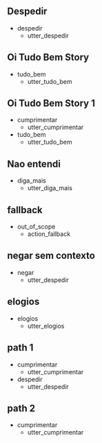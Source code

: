 ## Despedir
* despedir
    - utter_despedir

## Oi Tudo Bem Story
* tudo_bem
    - utter_tudo_bem

## Oi Tudo Bem Story 1
* cumprimentar
    - utter_cumprimentar
* tudo_bem
    - utter_tudo_bem

## Nao entendi
* diga_mais
    - utter_diga_mais

## fallback
* out_of_scope
    - action_fallback

## negar sem contexto
* negar
    - utter_despedir

## elogios
* elogios
    - utter_elogios

## path 1
* cumprimentar
    - utter_cumprimentar
* despedir
    - utter_despedir

## path 2
* cumprimentar
    - utter_cumprimentar
